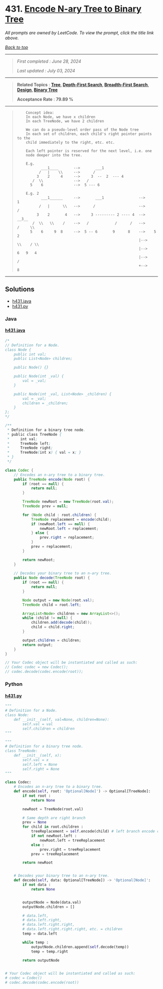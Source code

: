 # 431. [Encode N-ary Tree to Binary Tree](<https://leetcode.com/problems/encode-n-ary-tree-to-binary-tree>)

*All prompts are owned by LeetCode. To view the prompt, click the title link above.*

*[Back to top](<../README.md>)*

------

> *First completed : June 28, 2024*
>
> *Last updated : July 03, 2024*

------

> **Related Topics** : **[Tree](<by_topic/Tree.md>), [Depth-First Search](<by_topic/Depth-First Search.md>), [Breadth-First Search](<by_topic/Breadth-First Search.md>), [Design](<by_topic/Design.md>), [Binary Tree](<by_topic/Binary Tree.md>)**
>
> **Acceptance Rate** : **79.89 %**

------

> ``` 
>     Concept idea:
>     In each Node, we have x children
>     In each TreeNode, we have 2 children
> 
>     We can do a pseudo-level order pass of the Node tree
>     In each set of children, each child's right pointer points to the
>     child immediately to the right, etc. etc.
> 
>     Each left pointer is reserved for the next level, i.e. one 
>     node deeper into the tree.
> 
>     E.g.
>            ___1____       -->       ___1
>           /   |    \\     -->      /
>          3    2     4     -->     3  --  2  --- 4
>        /  \\              -->   /
>       5    6              -->  5 --- 6
> 
>     E.g. 2
>            ___1______     -->       ___1                -->          1
>           /   |      \\   -->      /                    -->         /
>          3    2       4   -->     3 --------- 2 ---- 4  -->      __3__
>        /  \\   \\    /    -->   /            /      /   -->     /     \\
>       5    6     9  8     -->  5 -- 6       9      8    -->    5       2
>                                                         |-->    \\    / \\
>                                                         |-->     6   9   4
>                                                         |-->            /
>                                                         +-->           8
> ```
> 
> 
> 

------

## Solutions

- [h431.java](<../my-submissions/h431.java>)
- [h431.py](<../my-submissions/h431.py>)
### Java
#### [h431.java](<../my-submissions/h431.java>)
```Java
/*
// Definition for a Node.
class Node {
    public int val;
    public List<Node> children;

    public Node() {}

    public Node(int _val) {
        val = _val;
    }

    public Node(int _val, List<Node> _children) {
        val = _val;
        children = _children;
    }
};
*/

/**
 * Definition for a binary tree node.
 * public class TreeNode {
 *     int val;
 *     TreeNode left;
 *     TreeNode right;
 *     TreeNode(int x) { val = x; }
 * }
 */

class Codec {
    // Encodes an n-ary tree to a binary tree.
    public TreeNode encode(Node root) {
        if (root == null) {
            return null;
        }

        TreeNode newRoot = new TreeNode(root.val);
        TreeNode prev = null;

        for (Node child : root.children) {
            TreeNode replacement = encode(child);
            if (newRoot.left == null) {
                newRoot.left = replacement;
            } else {
                prev.right = replacement;
            }
            prev = replacement;
        }

        return newRoot;
    }
	
    // Decodes your binary tree to an n-ary tree.
    public Node decode(TreeNode root) {
        if (root == null) {
            return null;
        }

        Node output = new Node(root.val);
        TreeNode child = root.left;

        ArrayList<Node> children = new ArrayList<>();
        while (child != null) {
            children.add(decode(child));
            child = child.right;
        }

        output.children = children;
        return output;
    }
}

// Your Codec object will be instantiated and called as such:
// Codec codec = new Codec();
// codec.decode(codec.encode(root));
```

### Python
#### [h431.py](<../my-submissions/h431.py>)
```Python
"""
# Definition for a Node.
class Node:
    def __init__(self, val=None, children=None):
        self.val = val
        self.children = children
"""

"""
# Definition for a binary tree node.
class TreeNode:
    def __init__(self, x):
        self.val = x
        self.left = None
        self.right = None
"""

class Codec:
    # Encodes an n-ary tree to a binary tree.
    def encode(self, root: 'Optional[Node]') -> Optional[TreeNode]:
        if not root :
            return None

        newRoot = TreeNode(root.val)

        # Same depth are right branch
        prev = None
        for child in root.children :
            treeReplacement = self.encode(child) # left branch encode children
            if not newRoot.left :
                newRoot.left = treeReplacement
            else :
                prev.right = treeReplacement
            prev = treeReplacement

        return newRoot


	# Decodes your binary tree to an n-ary tree.
    def decode(self, data: Optional[TreeNode]) -> 'Optional[Node]':
        if not data :
            return None


        outputNode = Node(data.val)
        outputNode.children = []

        # data.left,
        # data.left.right,
        # data.left.right.right,
        # data.left.right.right.right, etc. = children
        temp = data.left

        while temp :
            outputNode.children.append(self.decode(temp))
            temp = temp.right

        return outputNode
        

# Your Codec object will be instantiated and called as such:
# codec = Codec()
# codec.decode(codec.encode(root))
```

